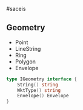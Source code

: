 #saceis
## Geometry
* Point
* LineString
* Ring
* Polygon
* Envelope

```go
type IGeometry interface {
	String() string
	WktType() string
	Envelope() Envelope
}
```
